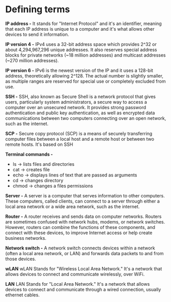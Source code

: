 # Defining terms

**IP address -** It stands for "Internet Protocol" and it's an identifier, meaning that each IP address is unique to a computer and it's what allows other devices to send it information.

**IP version 4 -** IPv4 uses a 32-bit address space which provides 2^32 or about 4,294,967,296 unique addresses. It also reserves special address blocks for private networks (~18 million addresses) and multicast addresses (~270 million addresses).

**IP version 6 -** IPv6 is the newest version of the IP and it uses a 128-bit address, theoretically allowing 2^128. The actual number is slightly smaller, as multiple ranges are reserved for special use or completely excluded from use.

**SSH -** SSH, also known as Secure Shell is a network protocol that gives users, particularly system administrators, a secure way to access a computer over an unsecured network. It provides strong password authentication and public key authentication, as well as encrypted data communications between two computers connecting over an open network, such as the internet.

**SCP -** Secure copy protocol (SCP) is a means of securely transferring computer files between a local host and a remote host or between two remote hosts. It's based on SSH

**Terminal commands -** 
- ls -> lists files and directories
- cat -> creates file
- echo -> displays lines of text that are passed as arguments
- cd -> changes directory
- chmod -> changes a files permissions

**Server -** A server is a computer that serves information to other computers. These computers, called clients, can connect to a server through either a local area network or a wide area network, such as the internet.

**Router -** A router receives and sends data on computer networks. Routers are sometimes confused with network hubs, modems, or network switches. However, routers can combine the functions of these components, and connect with these devices, to improve Internet access or help create business networks.

**Network switch -** A network switch connects devices within a network (often a local area network, or LAN) and forwards data packets to and from those devices.

**wLAN** wLAN Stands for "Wireless Local Area Network." It's a network that allows devices to connect and communicate wirelessly, over WiFi.

**LAN** LAN Stands for "Local Area Network." It's a network that allows devices to connect and communicate through a wired connection, usually ethernet cables.
